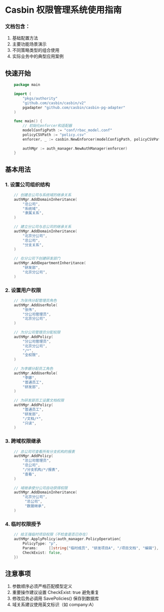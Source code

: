 # Casbin 权限管理系统使用指南

### 文档包含：
   1. 基础配置方法
   2. 主要功能场景演示
   3. 不同策略类型的组合使用
   4. 实际业务中的典型应用案例

## 快速开始
```go
    package main
    
    import (
        "pkgs/authority"
        "github.com/casbin/casbin/v2"
        pgadapter "github.com/casbin/casbin-pg-adapter"
    )
    
    func main() {
        // 初始化enforcer和适配器
        modelConfigPath := "conf/rbac_model.conf"
        policyCSVPath := "policy.csv"
        enforcer, _ := casbin.NewEnforcer(modelConfigPath, policyCSVPath)
        
        authMgr := auth_manager.NewAuthManager(enforcer)
    }
```

## 基本用法
### 1. 设置公司组织结构
```go
    // 创建总公司与系统域的继承关系
    authMgr.AddDomainInheritance(
        "总公司", 
        "系统域",
        "隶属关系",
    )
    
    // 建立分公司与总公司的继承关系
    authMgr.AddDomainInheritance(
        "北京分公司",
        "总公司",
        "分支关系",
    )
    
    // 在分公司下创建研发部门
    authMgr.AddDepartmentInheritance(
        "研发部",
        "北京分公司",
    )
```

### 2. 设置用户权限
```go
    // 为张伟分配管理员角色
    authMgr.AddUserRole(
        "张伟",
        "分公司管理员", 
        "北京分公司",
    )
    
    // 为分公司管理员分配权限
    authMgr.AddPolicy(
        "分公司管理员",
        "北京分公司",
        "/*",
        "全权限",
    )
    
    // 为李娜分配员工角色
    authMgr.AddUserRole(
        "李娜",
        "普通员工",
        "研发部",
    )
    
    // 为研发部员工设置文档权限
    authMgr.AddPolicy(
        "普通员工",
        "研发部",
        "/文档/*",
        "只读",
    )
```

### 3. 跨域权限继承
```go
    // 总公司可查看所有分支机构的报表
    authMgr.AddPolicy(
        "总公司管理员", 
        "总公司",
        "/分支机构/*/报表", 
        "查看",
    )
    
    // 域继承使分公司自动获得权限
    authMgr.AddDomainInheritance(
        "北京分公司",
         "总公司",
         "数据继承",
    )
```
### 4. 临时权限授予

```go
    // 给王强临时项目权限（不检查是否已存在）
    authMgr.ApplyPolicy(auth_manager.PolicyOperation{
        PolicyType: "p",
        Params:     []string{"临时成员", "研发项目A", "/项目文档", "编辑"},
        CheckExist: false,
    })
```

## 注意事项
1. 参数顺序必须严格匹配模型定义
2. 重要操作建议设置 CheckExist: true 避免重复
3. 修改后务必调用 SavePolicies() 保存到数据库 
4. 域关系建议使用英文标识（如 company:A）